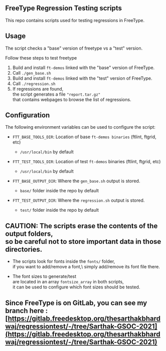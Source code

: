 ## FreeType Regression Testing scripts

This repo contains scripts used for testing regressions in FreeType.

## Usage
The script checks a "base" version of freetype vs a "test" version.

Follow these steps to test freetype

1. Build and install `ft-demos` linked with the "base" version of FreeType.
2. Call `./gen_base.sh`
3. Build and install `ft-demos` linked with the "test" version of FreeType.
4. Call `./regression.sh`
5. If regressions are found,  
 the script generates a file `"report.tar.gz"`  
 that contains webpages to browse the list of regressions.

## Configuration
The following environment variables can be used to configure the script:
- `FTT_BASE_TOOLS_DIR`: Location of base `ft-demos binaries` (ftlint, ftgrid, etc)
  - `/usr/local/bin` by default

- `FTT_TEST_TOOLS_DIR`: Location of test `ft-demos` binaries (ftlint, ftgrid, etc)
  - `/usr/local/bin` by default

- `FTT_BASE_OUTPUT_DIR`: Where the `gen_base.sh` output is stored.
  - `base/` folder inside the repo by default

- `FTT_TEST_OUTPUT_DIR`: Where the `regression.sh` output is stored.
  - `test/` folder inside the repo by default

## CAUTION: The scripts erase the contents of the output folders,<br /> so be careful not to store important data in those directories.

- The scripts look for fonts inside the `fonts/` folder,   
if you want to add/remove a font,\ simply add/remove its font file there.

- The font sizes to generate/test  
 are located in an array `fontsize_array` in both scripts,  
it can be used to configure which font sizes should be tested.

## Since FreeType is on GitLab, you can see my branch here : [https://gitlab.freedesktop.org/thesarthakbhardwaj/regressiontest/-/tree/Sarthak-GSOC-2021](https://gitlab.freedesktop.org/thesarthakbhardwaj/regressiontest/-/tree/Sarthak-GSOC-2021) 
